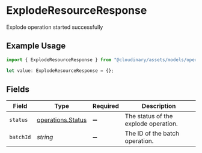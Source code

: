 # ExplodeResourceResponse

Explode operation started successfully

## Example Usage

```typescript
import { ExplodeResourceResponse } from "@cloudinary/assets/models/operations";

let value: ExplodeResourceResponse = {};
```

## Fields

| Field                                                  | Type                                                   | Required                                               | Description                                            |
| ------------------------------------------------------ | ------------------------------------------------------ | ------------------------------------------------------ | ------------------------------------------------------ |
| `status`                                               | [operations.Status](../../models/operations/status.md) | :heavy_minus_sign:                                     | The status of the explode operation.                   |
| `batchId`                                              | *string*                                               | :heavy_minus_sign:                                     | The ID of the batch operation.                         |